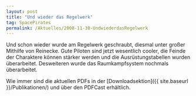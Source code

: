 ```yaml
---
layout: post
title: "Und wieder das Regelwerk"
tag: SpacePirates
permalink: /Aktuelles/2008-11-30-UndwiederdasRegelwerk
---
```


Und schon wieder wurde am Regelwerk geschraubt, diesmal unter großer Mithilfe von Reinecke. Gute Piloten sind jetzt wesentlich cooler, die Feinde der Charaktere können stärker werden und die Ausrüstungstabellen wurden überarbeitet. Desweiteren wurde das Raumkampfsystem nochmals überarbeitet.

Wie immer sind die aktuellen PDFs in der [Downloadsektion]({{ site.baseurl }}/Publikationen/) und über den PDFCast erhältlich.
